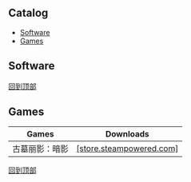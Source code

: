 ## Catalog
- [Software](#software)
- [Games](#games)
## Software

[回到顶部](#catalog)
## Games
Games|Downloads|
-|-
古墓丽影：暗影|[[store.steampowered.com]](https://store.steampowered.com/app/750920/Shadow_of_the_Tomb_Raider_Definitive_Edition/)

[回到顶部](#catalog)